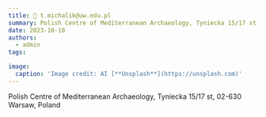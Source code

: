 ```yaml
---
title: 📧 t.michalik@uw.edu.pl
summary: Polish Centre of Mediterranean Archaeology, Tyniecka 15/17 st, 02-630 Warsaw, Poland
date: 2023-10-10
authors:
  - admin
tags:

image:
  caption: 'Image credit: AI [**Unsplash**](https://unsplash.com)'
---
```

Polish Centre of Mediterranean Archaeology, Tyniecka 15/17 st, 02-630 Warsaw, Poland

